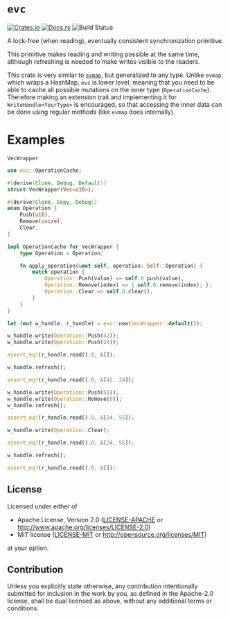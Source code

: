 # `evc`
[![Crates.io](http://meritbadge.herokuapp.com/evc)](https://crates.io/crates/evc)
[![Docs.rs](https://docs.rs/evc/badge.svg)](https://docs.rs/evc)
![Build Status](https://travis-ci.org/4lDO2/evc.svg?branch=master "Build Status")

A lock-free (when reading), eventually consistent synchronization primitive.

This primitive makes reading and writing possible at the same time, although refreshing is
needed to make writes visible to the readers.

This crate is very similar to [`evmap`](https://docs.rs/evmap), but generalized to any type.
Unlike `evmap`, which wraps a HashMap, `evc` is lower level, meaning that you need to be
able to cache all possible mutations on the inner type (`OperationCache`). Therefore making
an extension trait and implementing it for `WriteHandle<YourType>` is encouraged, so that
accessing the inner data can be done using regular methods (like `evmap` does internally).

# Examples

`VecWrapper`

```rust
use evc::OperationCache;

#[derive(Clone, Debug, Default)]
struct VecWrapper(Vec<u16>);

#[derive(Clone, Copy, Debug)]
enum Operation {
    Push(u16),
    Remove(usize),
    Clear,
}

impl OperationCache for VecWrapper {
    type Operation = Operation;

    fn apply_operation(&mut self, operation: Self::Operation) {
        match operation {
            Operation::Push(value) => self.0.push(value),
            Operation::Remove(index) => { self.0.remove(index); },
            Operation::Clear => self.0.clear(),
        }
    }
}

let (mut w_handle, r_handle) = evc::new(VecWrapper::default());

w_handle.write(Operation::Push(42));
w_handle.write(Operation::Push(24));

assert_eq!(r_handle.read().0, &[]);

w_handle.refresh();

assert_eq!(r_handle.read().0, &[42, 24]);

w_handle.write(Operation::Push(55));
w_handle.write(Operation::Remove(0));
w_handle.refresh();

assert_eq!(r_handle.read().0, &[24, 55]);

w_handle.write(Operation::Clear);

assert_eq!(r_handle.read().0, &[24, 55]);

w_handle.refresh();

assert_eq!(r_handle.read().0, &[]);

```

## License

Licensed under either of

 * Apache License, Version 2.0
   ([LICENSE-APACHE](LICENSE-APACHE) or http://www.apache.org/licenses/LICENSE-2.0)
 * MIT license
   ([LICENSE-MIT](LICENSE-MIT) or http://opensource.org/licenses/MIT)

at your option.

## Contribution

Unless you explicitly state otherwise, any contribution intentionally submitted
for inclusion in the work by you, as defined in the Apache-2.0 license, shall be
dual licensed as above, without any additional terms or conditions.
